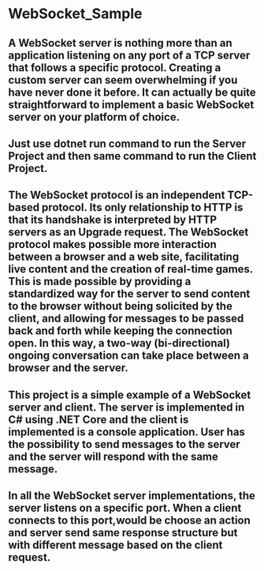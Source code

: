 # WebSocket_Sample
A WebSocket server is nothing more than an application listening on any port of a TCP server that follows a specific protocol. 
Creating a custom server can seem overwhelming if you have never done it before. It can actually be quite straightforward to implement a
basic WebSocket server on your platform of choice.
--------------------------------------------------------------------------
Just use dotnet run command to run the Server Project and then same command to run the Client Project.
--------------------------------------------------------------------------
The WebSocket protocol is an independent TCP-based protocol. Its only relationship to HTTP is that its
handshake is interpreted by HTTP servers as an Upgrade request. The WebSocket protocol makes possible more interaction 
between a browser and a web site, facilitating live content and the creation of real-time games. This is made possible
by providing a standardized way for the server to send content to the browser without being solicited by the client, and
allowing for messages to be passed back and forth while keeping the connection open. In this way, a two-way (bi-directional) 
ongoing conversation can take place between a browser and the server.
--------------------------------------------------------------------------
This project is a simple example of a WebSocket server and client. The server is implemented in C# using 
.NET Core and the client is implemented is a console application.
User has the possibility to send messages to the server and the server will respond with the same message.
--------------------------------------------------------------------------
In all the WebSocket server implementations, the server listens on a specific port. When a client connects to this port,would be choose an action
and server send same response structure but with different message based on the client request.
--------------------------------------------------------------------------
